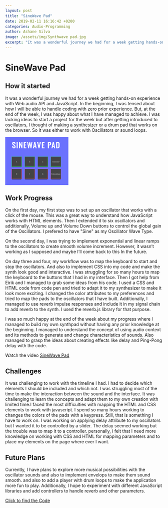 ```yaml
---
layout: post
title: "SineWave Pad"
date: 2019-02-11 16:16:42 +0200
categories: Audio-Programming
author: Ashane Silva
image: /assets/img/Synthwave pad.jpg
excerpt: "It was a wonderful journey we had for a week getting hands-on experience with Web audio API and JavaScript. In the beginning, I was tensed about the way that I will handle coding with zero prior experience. But, at the end of the week, I was happy about what I have managed to achieve. I was lacking ideas to start a project for the week but after getting introduced to oscillators, I thought of making a synthesizer or a drum pad that works on the browser. So it was either to work with Oscillators or sound loops."
---
```


# SineWave Pad

## How it started
It was a wonderful journey we had for a week getting hands-on experience with Web audio API and JavaScript. In the beginning, I was tensed about how I will be able to handle coding with zero prior experience. But, at the end of the week, I was happy about what I have managed to achieve. I was lacking ideas to start a project for the week but after getting introduced to oscillators, I thought of making a synthesizer or a drum pad that works on the browser. So it was either to work with Oscillators or sound loops. 

<img src="https://github.com/MCT-master/mct-master.github.io/blob/master/assets/img/sinewavepad.PNG" width = "40%" height = "20%" align="center" />


## Work Progress

On the first day, my first step was to set up an oscillator that works with a click of the mouse. This was a great way to understand how JavaScript works with HTML elements. Then I extended it to six oscillators and additionally, Volume up and Volume Down buttons to control the global gain of the Oscillators. I prefered to have "Sine" as my Oscillator Wave Type. 

On the second day, I was trying to implement exponential and linear ramps to the oscillators to create smooth volume increment. However, it wasn’t working as I supposed and maybe I’ll come back to this In the future. 

On day three and four, my workflow was to map the keyboard to start and stop the oscillators. And also to implement CSS into my code and make the synth look good and interactive. I was struggling for so many hours to map the keyboard to the buttons that I had in my interface. Then I got help from Eirik and I managed to grab some ideas from his code. I used a CSS and HTML code from code pen and tried to adapt it to my synthesizer to make it look more exciting.  I changed the color attributes to my preferences and tried to map the pads to the oscillators that I have built.  Additionally, I managed to use reverb impulse responses and include it in my signal chain to add reverb to the synth. I used the reverb.js library for that purpose.

I was so much happy at the end of the week about my progress where I managed to build my own synthpad without having any prior knowledge at the beginning. I managed to understand the concept of using audio context and its methods to generate and change characteristics of sounds. Also managed to grasp the ideas about creating effects like delay and Ping-Pong delay with the code.

Watch the video [SineWave Pad](https://streamable.com/a0bw5)

## Challenges

It was challenging to work with the timeline I had. I had to decide which elements I should be included and which not. I was struggling most of the time to make the interaction between the sound and the interface.  It was challenging to learn the concepts and adapt them to my own creation with limited time.I faced the most difficulties with mapping the HTML and CSS elements to work with javascript. I spend so many hours working to changes the colors of the pads with a keypress. Still, that is something I have to work on.  I was working on applying delay attribute to my oscillators but I wanted it to be controlled by a slider. The delay seemed working but the trouble was to map it to a controller. personally, i felt that I need more knowledge on working with CSS and HTML for mapping parameters and to place my elements on the page where ever I want. 

## Future Plans

Currently, I have plans to explore more musical possibilities with the oscillator sounds and also to implement envelops to make them sound smooth. and also to add a player with drum loops to make the application more fun to play. Additionally, I hope to experiment with different JavaScript libraries and add controllers to handle reverb and other parameters. 

[Click to find the Code](https://github.com/AshaneS/SineWave-Pad)
